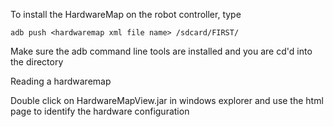 To install the HardwareMap on the robot controller, type 

```shell
adb push <hardwaremap xml file name> /sdcard/FIRST/
```

Make sure the adb command line tools are installed and you are cd'd into the directory

Reading a hardwaremap

Double click on HardwareMapView.jar in windows explorer and use the html page to identify the hardware configuration
